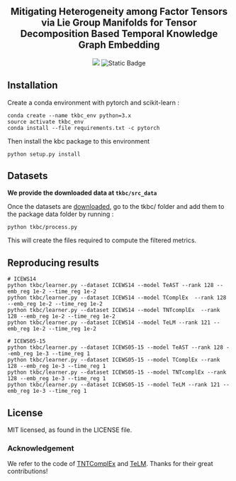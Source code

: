 <h2 align="center">
Mitigating Heterogeneity among Factor Tensors via Lie Group Manifolds for Tensor Decomposition Based Temporal Knowledge Graph Embedding
</h2>

<p align="center">
  <img src="https://img.shields.io/badge/PyTorch-%23EE4C2C.svg?e&logo=PyTorch&logoColor=white">
  <img alt="Static Badge" src="https://img.shields.io/badge/License-MIT-green">
</p>



## Installation
Create a conda environment with pytorch and scikit-learn :
```
conda create --name tkbc_env python=3.x
source activate tkbc_env
conda install --file requirements.txt -c pytorch
```

Then install the kbc package to this environment
```
python setup.py install
```

## Datasets

**We provide the downloaded data at `tkbc/src_data`**

Once the datasets are [downloaded](https://github.com/facebookresearch/tkbc/blob/main/tkbc/scripts/download_data.sh), go to the tkbc/ folder and add them to the package data folder by running :



```
python tkbc/process.py
```
This will create the files required to compute the filtered metrics.

## Reproducing results



```
# ICEWS14
python tkbc/learner.py --dataset ICEWS14 --model TeAST --rank 128 --emb_reg 1e-2 --time_reg 1e-2
python tkbc/learner.py --dataset ICEWS14 --model TComplEx  --rank 128 --emb_reg 1e-2 --time_reg 1e-2
python tkbc/learner.py --dataset ICEWS14 --model TNTcomplEx  --rank 128 --emb_reg 1e-2 --time_reg 1e-2
python tkbc/learner.py --dataset ICEWS14 --model TeLM --rank 121 --emb_reg 1e-2 --time_reg 1e-2

# ICEWS05-15
python tkbc/learner.py --dataset ICEWS05-15 --model TeAST --rank 128 --emb_reg 1e-3 --time_reg 1
python tkbc/learner.py --dataset ICEWS05-15 --model TComplEx --rank 128 --emb_reg 1e-3 --time_reg 1
python tkbc/learner.py --dataset ICEWS05-15 --model TNTcomplEx --rank 128 --emb_reg 1e-3 --time_reg 1
python tkbc/learner.py --dataset ICEWS05-15 --model TeLM --rank 121 --emb_reg 1e-3 --time_reg 1
```





## License
MIT licensed, as found in the LICENSE file.


### Acknowledgement
We refer to the code of [TNTComplEx](https://github.com/facebookresearch/tkbc) and [TeLM](https://github.com/soledad921/TeLM). Thanks for their great contributions!
